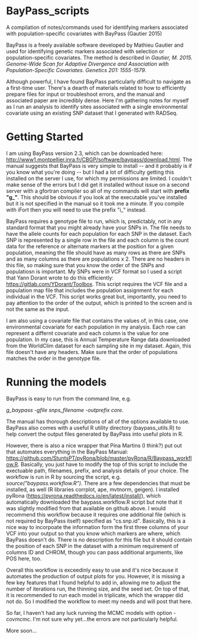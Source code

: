 # BayPass_scripts
A compilation of notes/commands used for identifying markers associated with population-specific covariates with BayPass (Gautier 2015) 

BayPass is a freely available software developed by Mathieu Gautier and used for identifying genetic markers associated with selection or population-specific covariates. The method is described in _Gautier, M. 2015. Genome-Wide Scan for Adaptive Divergence and Association with Population-Specific Covariates. Genetics 201: 1555-1579_. 

Although powerful, I have found BayPass particularly difficult to navigate as a first-time user. There's a dearth of materials related to how to efficiently prepare files for input or troubleshoot errors, and the manual and associated paper are incredibly dense. Here I'm gathering notes for myself as I run an analysis to identify sites associated with a single environmental covariate using an existing SNP dataset that I generated with RADSeq. 

# Getting Started 
I am using BayPass version 2.3, which can be downloaded here: http://www1.montpellier.inra.fr/CBGP/software/baypass/download.html. The manual suggests that BayPass is very simple to install -- and it probably is if you know what you're doing -- but I had a lot of difficulty getting this installed on the server I use, for which my permissions are limited. I couldn't make sense of the errors but I did get it installed without issue on a second server with a gfortran compiler so all of my commands will start with **prefix "g_"**. This should be obvious if you look at the executable you've installed but it is not specified in the manual so it took me a minute. If you compile with iFort then you will need to use the prefix "i_" instead.

BayPass requires a genotype file to run, which is, predictably, not in any standard format that you might already have your SNPs in. The file needs to have the allele counts for each population for each SNP in the dataset. Each SNP is represented by a single row in the file and each column is the count data for the reference or alternate markers at the position for a given population, meaning the file should have as many rows as there are SNPs and as many columns as there are populations x 2. There are no headers in this file, so making sure that you know the order of the SNPs and populatiosn is important. My SNPs were in VCF format so I used a script that Yann Dorant wrote to do this efficiently: https://gitlab.com/YDorant/Toolbox. This script requires the VCF file and a population map file that includes the population assignment for each individual in the VCF. This script works great but, importantly, you need to pay attention to the order of the output, which is printed to the screen and is not the same as the input. 

I am also using a covariate file that contains the values of, in this case, one environmental covariate for each population in my analysis. Each row can represent a differnt covariate and each column is the value for one population. In my case, this is Annual Temperature Range data downloaded from the WorldClim dataset for each sampling site in my dataset. Again, this file doesn't have any headers. Make sure that the order of populations matches the order in the genotype file. 

# Running the models 
BayPass is easy to run from the command line, e.g.

_g_baypass -gfile snps_filename -outprefix core_. 

The manual has thorough descriptions of all of the options available to use. BayPass also comes with a useful R utility directory (baypass_utils.R) to help convert the output files generated by BayPass into useful plots in R. 

However, there is also a nice wrapper that Pina Martins (I think?) put out that automates everything in the BayPass Manual: https://github.com/StuntsPT/pyRona/blob/master/pyRona/R/Baypass_workflow.R. Basically, you just have to modify the top of this script to include the exectuable path, filenames, prefix, and analysis details of your choice. The workflow is run in R by sourcing the script, e.g. _source("baypass.workflow.R")_. There are a few dependencies that must be installed, as well (R libraries corrplot, ape, mvtnorm, geigen). I installed pyRona (https://pyrona.readthedocs.io/en/latest/install/), which automatically downloaded the baypass.workflow.R script but note that it was slightly modified from that available on github above. I would recommend this workflow because it requires one additional file (which is not required by BayPass itself) specified as "cs.snp.id". Basically, this is a nice way to incorpoate the information form the first three columns of your VCF into your output so that you know which markers are where, which BayPass doesn't do. There is no description for this file but it should contain the position of each SNP in the dataset with a minimum requirement of columns ID and CHROM, though you can pass additional arguments, like POS here, too.

Overall this workflow is exceedinly easy to use and it's nice because it automates the production of output plots for you. However, it is missing a few key features that I found helpful to add in, allowing me to adjust the number of iterations run, the thinning size, and the seed set. On top of that, it is recommended to run each model in triplicate, which the wrapper did not do. So I modified the workflow to meet my needs and will post that here. 

So far, I haven't had any luck running the MCMC models with option -covmcmc. I'm not sure why yet...the errors are not particularly helpful.

More soon...
